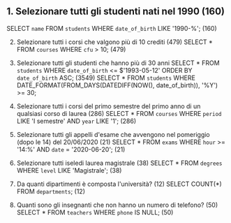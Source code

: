 
## 1. Selezionare tutti gli studenti nati nel 1990 (160)
SELECT `name` FROM `students` WHERE `date_of_birth` LIKE '1990-%';
(160)


2. Selezionare tutti i corsi che valgono più di 10 crediti (479)
SELECT * FROM `courses` WHERE `cfu` > 10;
(479)

3. Selezionare tutti gli studenti che hanno più di 30 anni
SELECT * FROM `students` WHERE `date_of_birth` <= $'1993-05-12' ORDER BY `date_of_birth` ASC;
(3549)
SELECT * FROM `students` WHERE DATE_FORMAT(FROM_DAYS(DATEDIFF(NOW(), date_of_birth)), '%Y') >= 30;


4. Selezionare tutti i corsi del primo semestre del primo anno di un qualsiasi corso di laurea (286)
SELECT * FROM `courses` WHERE `period` LIKE 'I semestre' AND `year` LIKE '1';
(286)


5. Selezionare tutti gli appelli d'esame che avvengono nel pomeriggio (dopo le 14) del
20/06/2020 (21)
SELECT * FROM `exams`  WHERE `hour` >= '14:%' AND `date` =  '2020-06-20';
(21)


6. Selezionare tutti iseledi laurea magistrale (38)
SELECT * FROM `degrees` WHERE `level` LIKE 'Magistrale';
(38)


7. Da quanti dipartimenti è composta l'università? (12)
SELECT COUNT(*) FROM `departments`;
(12)



8. Quanti sono gli insegnanti che non hanno un numero di telefono? (50)
SELECT * FROM `teachers` WHERE `phone` IS NULL;
(50)
